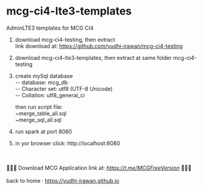 # mcg-ci4-lte3-templates

AdminLTE3 templates for MCG CI4

1. 	download mcg-ci4-testing, then extract
	  <br>link download at: https://github.com/yudhi-irawan/mcg-ci4-testing
    
2. 	download mcg-ci4-lte3-templates, then extract at same folder mcg-ci4-testing

3. 	create mySql database
	<br>-- database: mcg_db	
	<br>-- Character set: utf8 (UTF-8 Unicode)
	<br>-- Collation: utf8_general_ci
	
	then run script file:
	<br>~merge_table_all.sql
	<br>~merge_sql_all.sql
	
4. 	run spark at port 8080

5. 	in yor browser click: http://localhost:8080

<br><br>
💞️💞️💞️ <span class="font-weight-bold">Download</span> MCG Application link at:
<i>	
<a href="https://t.me/MCGFreeVersion">https://t.me/MCGFreeVersion</a>
</i>💞️💞️💞️
<br><br>
back to home : https://yudhi-irawan.github.io
   
